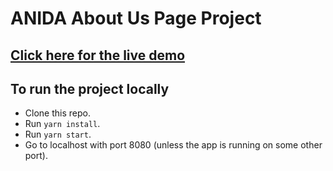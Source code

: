 # ANIDA About Us Page Project

## [Click here for the live demo](https://rocky-island-00950.herokuapp.com/)

## To run the project locally

- Clone this repo.
- Run `yarn install`.
- Run `yarn start`.
- Go to localhost with port 8080 (unless the app is running on some other port).